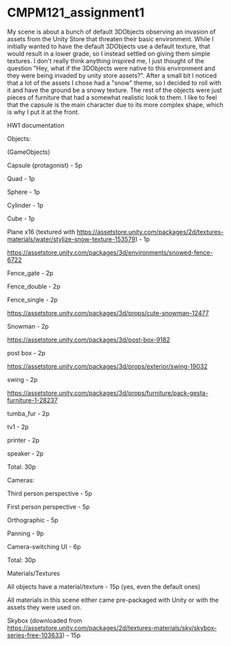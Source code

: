 # CMPM121_assignment1

My scene is about a bunch of default 3DObjects observing an invasion of assets from the Unity Store that threaten their basic environment. While I initially wanted to have the default 3DObjects use a default texture, that would result in a lower grade, so I instead settled on giving them simple textures. I don't really think anything inspired me, I just thought of the question "Hey, what if the 3DObjects were native to this environment and they were being invaded by unity store assets?". After a small bit I noticed that a lot of the assets I chose had a "snow" theme, so I decided to roll with it and have the ground be a snowy texture. The rest of the objects were just pieces of furniture that had a somewhat realistic look to them. I like to feel that the capsule is the main character due to its more complex shape, which is why I put it at the front.




HW1 documentation

Objects:

(GameObjects)

Capsule (protagonist) - 5p

Quad - 1p

Sphere - 1p

Cylinder - 1p

Cube - 1p

Plane x16 (textured with https://assetstore.unity.com/packages/2d/textures-materials/water/stylize-snow-texture-153579) - 1p

https://assetstore.unity.com/packages/3d/environments/snowed-fence-6722

Fence_gate - 2p

Fence_double - 2p

Fence_single - 2p

https://assetstore.unity.com/packages/3d/props/cute-snowman-12477

Snowman - 2p

https://assetstore.unity.com/packages/3d/post-box-9182

post box - 2p

https://assetstore.unity.com/packages/3d/props/exterior/swing-19032

swing - 2p

https://assetstore.unity.com/packages/3d/props/furniture/pack-gesta-furniture-1-28237

tumba_fur - 2p

tv1 - 2p

printer - 2p

speaker - 2p

Total: 30p



Cameras:

Third person perspective - 5p

First person perspective - 5p

Orthographic - 5p

Panning - 9p

Camera-switching UI - 6p

Total: 30p


Materials/Textures

All objects have a material/texture - 15p (yes, even the default ones)

All materials in this scene either came pre-packaged with Unity or with the assets they were used on.

Skybox (downloaded from https://assetstore.unity.com/packages/2d/textures-materials/sky/skybox-series-free-103633) - 15p
